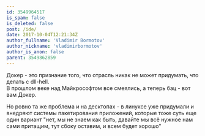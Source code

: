 ```yaml
---
id: 3549964517
is_spam: false
is_deleted: false
post: /ide/
date: 2017-10-04T12:21:34Z
author_fullname: 'Vladimir Bormotov'
author_nickname: 'vladimirbormotov'
author_is_anon: false
parent: 3549862859
---
```


<p>Докер - это признание того, что отрасль никак не может придумать, что делать с dll-hell.<br>В прошлом веке над Майкрософтом все смеялись, а теперь бац - вот вам Докер.</p><p>Но ровно та же проблема и на десктопах - в линуксе уже придумали и внедряют системы пакетирования приложений, которые тоже суть еще один вариант "нет, мы не знаем как быть, давайте мы всё нужное нам сами притащим, тут сбоку оставим, и всем будет хорошо"</p>
